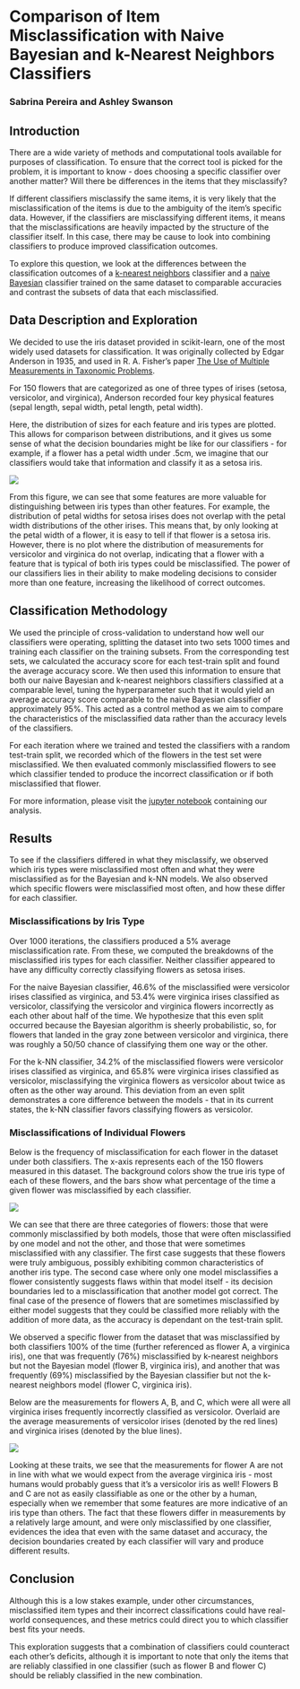 # Comparison of Item Misclassification with Naive Bayesian and k-Nearest Neighbors Classifiers 

### Sabrina Pereira and Ashley Swanson


## Introduction

There are a wide variety of methods and computational tools available for purposes of classification. To ensure that the correct tool is picked for the problem, it is important to know - does choosing a specific classifier over another matter? Will there be differences in the items that they misclassify?

If different classifiers misclassify the same items, it is very likely that the misclassification of the items is due to the ambiguity of the item’s specific data. However, if the classifiers are misclassifying different items, it means that the misclassifications are heavily impacted by the structure of the classifier itself. In this case, there may be cause to look into combining classifiers to produce improved classification outcomes.

To explore this question, we look at the differences between the classification outcomes of a [k-nearest neighbors](https://scikit-learn.org/stable/modules/naive_bayes.html) classifier and a [naive Bayesian](https://scikit-learn.org/stable/modules/neighbors.html#classification) classifier trained on the same dataset to comparable accuracies and contrast the subsets of data that each misclassified. 

## Data Description and Exploration

We decided to use the iris dataset provided in scikit-learn, one of the most widely used datasets for classification. It was originally collected by Edgar Anderson in 1935, and used in R. A. Fisher’s paper [The Use of Multiple Measurements in Taxonomic Problems](http://rcs.chemometrics.ru/Tutorials/classification/Fisher.pdf). 

For 150 flowers that are categorized as one of three types of irises (setosa, versicolor, and virginica), Anderson recorded four key physical features (sepal length, sepal width, petal length, petal width).


Here, the distribution of sizes for each feature and iris types are plotted. This allows for comparison between distributions, and it gives us some sense of what the decision boundaries might be like for our classifiers - for example, if a flower has a petal width under .5cm, we imagine that our classifiers would take that information and classify it as a setosa iris. 



![](distributions.png)


From this figure, we can see that some features are more valuable for distinguishing between iris types than other features. For example, the distribution of petal widths for setosa irises does not overlap with the petal width distributions of the other irises. This means that, by only looking at the petal width of a flower, it is easy to tell if that flower is a setosa iris. However, there is no plot where the distribution of measurements for versicolor and virginica do not overlap, indicating that a flower with a feature that is typical of both iris types could be misclassified. The power of our classifiers lies in their ability to make modeling decisions to consider more than one feature, increasing the likelihood of correct outcomes. 

## Classification Methodology

We used the principle of cross-validation to understand how well our classifiers were operating, splitting the dataset into two sets 1000 times and training each classifier on the training subsets. From the corresponding test sets, we calculated the accuracy score for each test-train split and found the average accuracy score. We then used this information to ensure that both our naive Bayesian and k-nearest neighbors classifiers classified at a comparable level, tuning the hyperparameter such that it would yield an average accuracy score comparable to the naive Bayesian classifier of approximately 95%. This acted as a control method as we aim to compare the characteristics of the misclassified data rather than the accuracy levels of the classifiers. 

For each iteration where we trained and tested the classifiers with a random test-train split, we recorded which of the flowers in the test set were misclassified. We then evaluated commonly misclassified flowers to see which classifier tended to produce the incorrect classification or if both misclassified that flower. 

For more information, please visit the [jupyter notebook](https://github.com/ASHSWAN1999/Bayes-vs-Machine-Learning-Comparison) containing our analysis.

## Results

To see if the classifiers differed in what they misclassify, we observed which iris types were misclassified most often and what they were misclassified as for the Bayesian and k-NN models. We also observed which specific flowers were misclassified most often, and how these differ for each classifier.

### Misclassifications by Iris Type

Over 1000 iterations, the classifiers produced a 5% average misclassification rate. From these, we computed the breakdowns of the misclassified iris types for each classifier. Neither classifier appeared to have any difficulty correctly classifying flowers as setosa irises.

For the naive Bayesian classifier, 46.6% of the misclassified were versicolor irises classified as virginica, and 53.4% were virginica irises classified as versicolor, classifying the versicolor and virginica flowers incorrectly as each other about half of the time. We hypothesize that this even split occurred because the Bayesian algorithm is sheerly probabilistic, so, for flowers that landed in the gray zone between versicolor and virginica, there was roughly a 50/50 chance of classifying them one way or the other. 

For the k-NN classifier, 34.2% of the misclassified flowers were versicolor irises classified as virginica, and 65.8% were virginica irises classified as versicolor, misclassifying the virginica flowers as versicolor about twice as often as the other way around. This deviation from an even split demonstrates a core difference between the models - that in its current states, the k-NN classifier favors classifying flowers as versicolor.

### Misclassifications of Individual Flowers

Below is the frequency of misclassification for each flower in the dataset under both classifiers. The x-axis represents each of the 150 flowers measured in this dataset. The background colors show the true iris type of each of these flowers, and the bars show what percentage of the time a given flower was misclassified by each classifier. 

![](Picture1.png)


We can see that there are three categories of flowers: those that were commonly misclassified by both models, those that were often misclassified by one model and not the other, and those that were sometimes misclassified with any classifier. The first case suggests that these flowers were truly ambiguous, possibly exhibiting common characteristics of another iris type. The second case where only one model misclassifies a flower consistently suggests flaws within that model itself - its decision boundaries led to a misclassification that another model got correct. The final case of the presence of flowers that are sometimes misclassified by either model suggests that they could be classified more reliably with the addition of more data, as the accuracy is dependant on the test-train split. 

We observed a specific flower from the dataset that was misclassified by both classifiers 100% of the time (further referenced as flower A, a virginica iris), one that was frequently (76%) misclassified by k-nearest neighbors but not the Bayesian model (flower B, virginica iris), and another that was frequently (69%) misclassified by the Bayesian classifier but not the k-nearest neighbors model (flower C, virginica iris). 

Below are the measurements for flowers A, B, and C, which were all were all virginica irises frequently incorrectly classified as versicolor. Overlaid are the average measurements of versicolor irises (denoted by the red lines) and virginica irises (denoted by the blue lines).

![](feature_comparison.png)

Looking at these traits, we see that the measurements for flower A are not in line with what we would expect from the average virginica iris - most humans would probably guess that it’s a versicolor iris as well! Flowers B and C are not as easily classifiable as one or the other by a human, especially when we remember that some features are more indicative of an iris type than others. The fact that these flowers differ in measurements by a relatively large amount, and were only misclassified by one classifier, evidences the idea that even with the same dataset and accuracy, the decision boundaries created by each classifier will vary and produce different results.

## Conclusion 

Although this is a low stakes example, under other circumstances, misclassified item types and their incorrect classifications could have real-world consequences, and these metrics could direct you to which classifier best fits your needs. 

This exploration suggests that a combination of classifiers could counteract each other’s deficits, although it is important to note that only the items that are reliably classified in one classifier (such as flower B and flower C) should be reliably classified in the new combination. 

